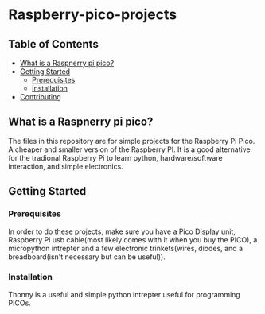 # Raspberry-pico-projects

## Table of Contents
- [What is a Raspnerry pi pico?](#What-is-a-Raspnerry-pi-pico?)
- [Getting Started](#getting-started)
  - [Prerequisites](#prerequisites)
  - [Installation](#installation)
- [Contributing](#contributing)


## What is a Raspnerry pi pico? 
The files in this repository are for simple projects for the Raspberry Pi Pico. A cheaper and smaller version of the Raspberry PI. It is a good alternative for the tradional Raspberry Pi to learn python, hardware/software interaction, and simple electronics.

## Getting Started

### Prerequisites

In order to do these projects, make sure you have a Pico Display unit, Raspberry Pi usb cable(most likely comes with it when you buy the PICO), a micropython intrepter and a few electronic trinkets(wires, diodes, and a breadboard(isn't necessary but can be useful)). 

### Installation

Thonny is a useful and simple python intrepter useful for programming PICOs. 
